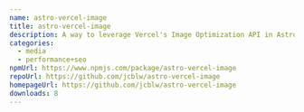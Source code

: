 ```yaml
---
name: astro-vercel-image
title: astro-vercel-image
description: A way to leverage Vercel's Image Optimization API in Astro
categories:
  - media
  - performance+seo
npmUrl: https://www.npmjs.com/package/astro-vercel-image
repoUrl: https://github.com/jcblw/astro-vercel-image
homepageUrl: https://github.com/jcblw/astro-vercel-image
downloads: 8
---
```

